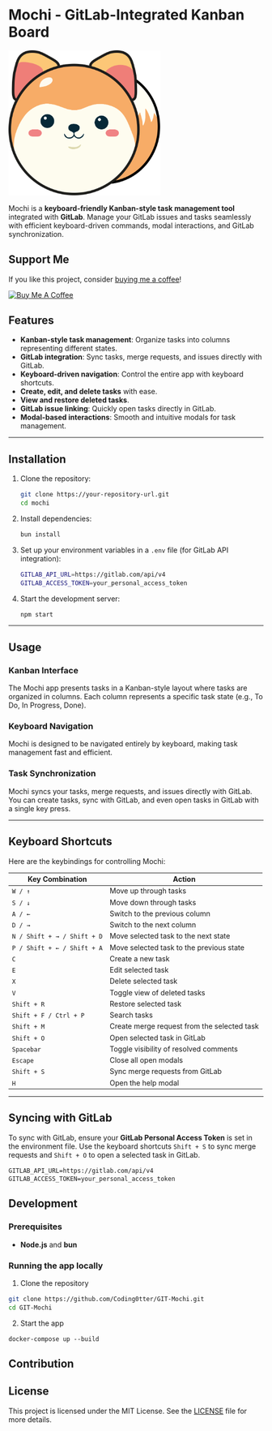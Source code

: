 # Mochi - GitLab-Integrated Kanban Board

<img src="./logo.svg" alt="Mochi Logo" class="logo" style="width:300px;height:auto">

Mochi is a **keyboard-friendly Kanban-style task management tool** integrated with **GitLab**. Manage your GitLab issues and tasks seamlessly with efficient keyboard-driven commands, modal interactions, and GitLab synchronization.

## Support Me

If you like this project, consider [buying me a coffee](https://www.buymeacoffee.com/maxikriegl)!

<a href="https://www.buymeacoffee.com/maxikriegl" target="_blank">
    <img src="https://cdn.buymeacoffee.com/buttons/v2/default-yellow.png" alt="Buy Me A Coffee" style="height: 60px !important;width: 217px !important;" >
</a>

## Features

- **Kanban-style task management**: Organize tasks into columns representing different states.
- **GitLab integration**: Sync tasks, merge requests, and issues directly with GitLab.
- **Keyboard-driven navigation**: Control the entire app with keyboard shortcuts.
- **Create, edit, and delete tasks** with ease.
- **View and restore deleted tasks**.
- **GitLab issue linking**: Quickly open tasks directly in GitLab.
- **Modal-based interactions**: Smooth and intuitive modals for task management.

---

## Installation

1. Clone the repository:

   ```bash
   git clone https://your-repository-url.git
   cd mochi
   ```

2. Install dependencies:

   ```bash
   bun install
   ```

3. Set up your environment variables in a `.env` file (for GitLab API integration):

   ```bash
   GITLAB_API_URL=https://gitlab.com/api/v4
   GITLAB_ACCESS_TOKEN=your_personal_access_token
   ```

4. Start the development server:

   ```bash
   npm start
   ```

---

## Usage

### Kanban Interface

The Mochi app presents tasks in a Kanban-style layout where tasks are organized in columns. Each column represents a specific task state (e.g., To Do, In Progress, Done).

### Keyboard Navigation

Mochi is designed to be navigated entirely by keyboard, making task management fast and efficient.

### Task Synchronization

Mochi syncs your tasks, merge requests, and issues directly with GitLab. You can create tasks, sync with GitLab, and even open tasks in GitLab with a single key press.

---

## Keyboard Shortcuts

Here are the keybindings for controlling Mochi:

| Key Combination             | Action                                      |
| --------------------------- | ------------------------------------------- |
| `W / ↑`                     | Move up through tasks                       |
| `S / ↓`                     | Move down through tasks                     |
| `A / ←`                     | Switch to the previous column               |
| `D / →`                     | Switch to the next column                   |
| `N / Shift + → / Shift + D` | Move selected task to the next state        |
| `P / Shift + ← / Shift + A` | Move selected task to the previous state    |
| `C`                         | Create a new task                           |
| `E`                         | Edit selected task                          |
| `X`                         | Delete selected task                        |
| `V`                         | Toggle view of deleted tasks                |
| `Shift + R`                 | Restore selected task                       |
| `Shift + F / Ctrl + P`      | Search tasks                                |
| `Shift + M`                 | Create merge request from the selected task |
| `Shift + O`                 | Open selected task in GitLab                |
| `Spacebar`                  | Toggle visibility of resolved comments      |
| `Escape`                    | Close all open modals                       |
| `Shift + S`                 | Sync merge requests from GitLab             |
| `H`                         | Open the help modal                         |

---

## Syncing with GitLab

To sync with GitLab, ensure your **GitLab Personal Access Token** is set in the environment file. Use the keyboard shortcuts `Shift + S` to sync merge requests and `Shift + O` to open a selected task in GitLab.

```env
GITLAB_API_URL=https://gitlab.com/api/v4
GITLAB_ACCESS_TOKEN=your_personal_access_token
```

## Development

### Prerequisites

- **Node.js** and **bun**

### Running the app locally

1. Clone the repository

```bash
git clone https://github.com/Coding0tter/GIT-Mochi.git
cd GIT-Mochi
```

2. Start the app

```
docker-compose up --build
```

## Contribution

## License

This project is licensed under the MIT License. See the [LICENSE](https://github.com/Coding0tter/GIT-Mochi/blob/main/LICENSE.md) file for more details.
